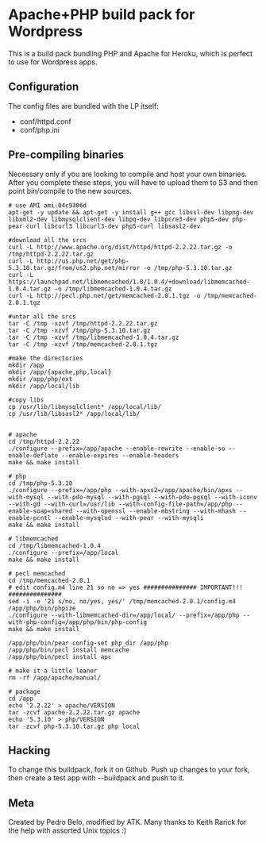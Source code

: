 Apache+PHP build pack for Wordpress
===================================

This is a build pack bundling PHP and Apache for Heroku, which is perfect to use for Wordpress apps.

Configuration
-------------

The config files are bundled with the LP itself:

* conf/httpd.conf
* conf/php.ini


Pre-compiling binaries
----------------------

Necessary only if you are looking to compile and host your own binaries. After you complete these steps, you will have to upload them to S3 and then point bin/compile to the new sources.

    # use AMI ami-04c9306d
    apt-get -y update && apt-get -y install g++ gcc libssl-dev libpng-dev libxml2-dev libmysqlclient-dev libpq-dev libpcre3-dev php5-dev php-pear curl libcurl3 libcurl3-dev php5-curl libsasl2-dev
    
    #download all the srcs
    curl -L http://www.apache.org/dist/httpd/httpd-2.2.22.tar.gz -o /tmp/httpd-2.2.22.tar.gz
    curl -L http://us.php.net/get/php-5.3.10.tar.gz/from/us2.php.net/mirror -o /tmp/php-5.3.10.tar.gz
    curl -L https://launchpad.net/libmemcached/1.0/1.0.4/+download/libmemcached-1.0.4.tar.gz -o /tmp/libmemcached-1.0.4.tar.gz
    curl -L http://pecl.php.net/get/memcached-2.0.1.tgz -o /tmp/memcached-2.0.1.tgz
    
    #untar all the srcs
    tar -C /tmp -xzvf /tmp/httpd-2.2.22.tar.gz
    tar -C /tmp -xzvf /tmp/php-5.3.10.tar.gz
    tar -C /tmp -xzvf /tmp/libmemcached-1.0.4.tar.gz
    tar -C /tmp -xzvf /tmp/memcached-2.0.1.tgz
    
    #make the directories
    mkdir /app
    mkdir /app/{apache,php,local}
    mkdir /app/php/ext
    mkdir /app/local/lib
    
    #copy libs
    cp /usr/lib/libmysqlclient* /app/local/lib/
    cp /usr/lib/libsasl2* /app/local/lib/
    
    
    # apache
    cd /tmp/httpd-2.2.22
    ./configure --prefix=/app/apache --enable-rewrite --enable-so --enable-deflate --enable-expires --enable-headers
    make && make install
    
    # php
    cd /tmp/php-5.3.10
    ./configure --prefix=/app/php --with-apxs2=/app/apache/bin/apxs --with-mysql --with-pdo-mysql --with-pgsql --with-pdo-pgsql --with-iconv --with-gd --with-curl=/usr/lib --with-config-file-path=/app/php --enable-soap=shared --with-openssl --enable-mbstring --with-mhash --enable-pcntl --enable-mysqlnd --with-pear --with-mysqli
    make && make install
    
    # libmemcached
    cd /tmp/libmemcached-1.0.4
    ./configure --prefix=/app/local
    make && make install
    
    # pecl memcached
    cd /tmp/memcached-2.0.1
    # edit config.m4 line 21 so no => yes ############### IMPORTANT!!! ###############
    sed -i -e '21 s/no, no/yes, yes/' /tmp/memcached-2.0.1/config.m4
    /app/php/bin/phpize
    ./configure --with-libmemcached-dir=/app/local/ --prefix=/app/php --with-php-config=/app/php/bin/php-config
    make && make install
    
    /app/php/bin/pear config-set php_dir /app/php
    /app/php/bin/pecl install memcache
    /app/php/bin/pecl install apc
    
    # make it a little leaner
    rm -rf /app/apache/manual/
     
    # package
    cd /app
    echo '2.2.22' > apache/VERSION
    tar -zcvf apache-2.2.22.tar.gz apache
    echo '5.3.10' > php/VERSION
    tar -zcvf php-5.3.10.tar.gz php local

Hacking
-------

To change this buildpack, fork it on Github. Push up changes to your fork, then create a test app with --buildpack <your-github-url> and push to it.


Meta
----

Created by Pedro Belo, modified by ATK.
Many thanks to Keith Rarick for the help with assorted Unix topics :)
